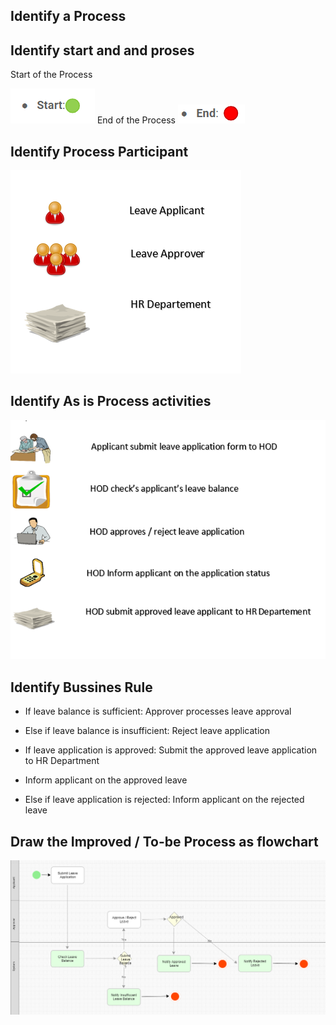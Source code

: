 ## Identify a Process

## Identify start and and proses
 
Start of the Process

<img src="https://raw.githubusercontent.com/kinnara-digital-studio/kecak-workflow/master/docs/assets/flow-1.PNG" alt="flow-1" />
End of the Process

<img src="https://raw.githubusercontent.com/kinnara-digital-studio/kecak-workflow/master/docs/assets/flow-2.PNG" alt="flow-2" />

## Identify Process Participant

<img src="https://raw.githubusercontent.com/kinnara-digital-studio/kecak-workflow/master/docs/assets/buildingFlow_flow1.png" alt="buildingFlow_flow1" />

## Identify As is Process activities 

<img src="https://raw.githubusercontent.com/kinnara-digital-studio/kecak-workflow/master/docs/assets/buildingFlow_flow2.png" alt="buildingFlow_flow2" />

## Identify Bussines Rule

- If leave balance is sufficient: Approver processes leave approval
- Else if leave balance is insufficient: Reject leave application

- If leave application is approved: Submit the approved leave application to HR Department 
- Inform applicant on the approved leave
	
- Else if leave application is rejected: Inform applicant on the rejected leave

## Draw the Improved / To-be Process as flowchart
<img src="https://raw.githubusercontent.com/kinnara-digital-studio/kecak-workflow/master/docs/assets/buildingFlow_flow3.png" alt="Flow3" />
